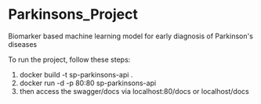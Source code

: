 # Parkinsons_Project
Biomarker based machine learning model for early diagnosis of Parkinson's diseases

To run the project, follow these steps:

1. docker build -t sp-parkinsons-api .
2. docker run -d -p 80:80 sp-parkinsons-api
3. then access the swagger/docs via localhost:80/docs or localhost/docs